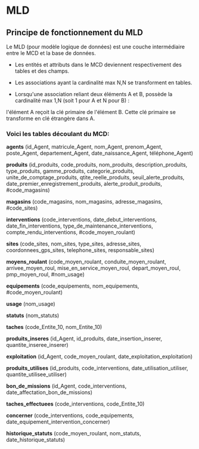 # MLD

## Principe de fonctionnement du MLD

Le MLD (pour modèle logique de données) est une couche intermédiaire entre le MCD et la base de données.

- Les entités et attributs dans le MCD deviennent respectivement des tables et des champs.

- Les associations ayant la cardinalité max N,N se transforment en tables.

 - Lorsqu'une association reliant deux éléments A et B, possède la cardinalité max 1,N (soit 1 pour A et N pour B) : 

l'élément A reçoit la clé primaire de l'élément B. Cette clé primaire se transforme en clé étrangère dans A.


### Voici les tables découlant du MCD:

__agents__ (id_Agent, matricule_Agent, nom_Agent, prenom_Agent, poste_Agent, departement_Agent, date_naissance_Agent, téléphone_Agent)

__produits__ (id_produits, code_produits, nom_produits, description_produits, type_produits, gamme_produits, categorie_produits, unite_de_comptage_produits, qtite_reelle_produits, seuil_alerte_produits, date_premier_enregistrement_produits, alerte_produit_produits, #code_magasins) 

__magasins__ (code_magasins, nom_magasins, adresse_magasins, #code_sites) 

__interventions__ (code_interventions, date_debut_interventions, date_fin_interventions, type_de_maintenance_interventions, compte_rendu_interventions, #code_moyen_roulant) 

__sites__ (code_sites, nom_sites, type_sites, adresse_sites, coordonnees_gps_sites, telephone_sites, responsable_sites) 

__moyens_roulant__ (code_moyen_roulant, conduite_moyen_roulant, arrivee_moyen_roul, mise_en_service_moyen_roul, depart_moyen_roul, pmp_moyen_roul, #nom_usage) 

__equipements__ (code_equipements, nom_equipements, #code_moyen_roulant) 

__usage__ (nom_usage) 

__statuts__ (nom_statuts) 

__taches__ (code_Entite_10, nom_Entite_10) 

__produits_inseres__ (id_Agent, id_produits, date_insertion_inserer, quantite_inseree_inserer) 

__exploitation__ (id_Agent, code_moyen_roulant, date_exploitation_exploitation) 

__produits_utilises__ (id_produits, code_interventions, date_utilisation_utiliser, quantite_utilisee_utiliser) 

__bon_de_missions__ (id_Agent, code_interventions, date_affectation_bon_de_missions) 

__taches_effectuees__ (code_interventions, code_Entite_10) 

__concerner__ (code_interventions, code_equipements, date_equipement_intervention_concerner) 

__historique_statuts__ (code_moyen_roulant, nom_statuts, date_historique_statuts)
